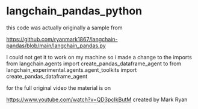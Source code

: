 # langchain_pandas_python

this code was actually originally a sample from 

https://github.com/ryanmark1867/langchain-pandas/blob/main/langchain_pandas.py

I could not get it to work on my machine so i made a change to the imports 
from langchain.agents import create_pandas_dataframe_agent
to
from langchain_experimental.agents.agent_toolkits import create_pandas_dataframe_agent

for the full original video the material is on 

https://www.youtube.com/watch?v=QD3pcIkButM created by Mark Ryan




